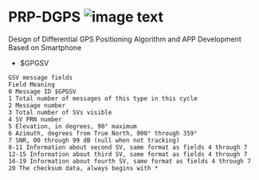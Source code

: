 # PRP-DGPS ![image text](https://www.travis-ci.org/rum2mojito/PRP-DGPS.svg?branch=master)
Design of Differential GPS Positioning Algorithm and APP Development Based on Smartphone

- $GPGSV
```
GSV message fields
Field Meaning
0 Message ID $GPGSV
1 Total number of messages of this type in this cycle
2 Message number
3 Total number of SVs visible
4 SV PRN number
5 Elevation, in degrees, 90° maximum
6 Azimuth, degrees from True North, 000° through 359°
7 SNR, 00 through 99 dB (null when not tracking)
8-11 Information about second SV, same format as fields 4 through 7
12-15 Information about third SV, same format as fields 4 through 7
16-19 Information about fourth SV, same format as fields 4 through 7
20 The checksum data, always begins with *
```

